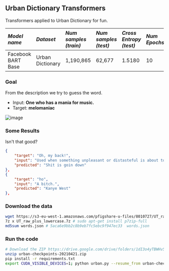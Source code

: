 ## Urban Dictionary Transformers
Transformers applied to Urban Dictionary for fun.


 *Model name* | *Dataset* | *Num samples (train)* | *Num samples (test)* | *Cross Entropy (test)* | *Num Epochs* | Download model
 | :--- | :--- | :--- | :--- | :--- | :--- | :--- 
Facebook BART Base          | Urban Dictionary | 1,190,865 | 62,677 | 1.5180 | 10 |  [Click](https://drive.google.com/drive/folders/1dI3o4yTBWHv5s15LxowCY3FDtFyGWkgO?usp=sharing) 


### Goal

From the description we try to guess the word.

- Input: **One who has a mania for music.**
- Target: **melomaniac**

![image](https://user-images.githubusercontent.com/4516927/114693303-6c04ce00-9d54-11eb-8ce8-28499512605b.png)

### Some Results

Isn't that good?

```json
{
    "target": "Oh, my back!",
    "input": "Used when something unpleasant or distasteful is about to happen.",
    "predicted": "Shit is goin down"
},
{
    "target": "ho",
    "input": "A bitch.",
    "predicted": "Kanye West"
},
```


### Download the data

```bash
wget https://s3-eu-west-1.amazonaws.com/pfigshare-u-files/8010727/UT_raw_plus_lowercase.7z
7z x UT_raw_plus_lowercase.7z # sudo apt-get install p7zip-full
md5sum words.json # 5aca6e9bb2c8b9eb7fc5ebc9f947ec33  words.json
```

### Run the code

```bash
# Download the ZIP https://drive.google.com/drive/folders/1dI3o4yTBWHv5s15LxowCY3FDtFyGWkgO.
unzip urban-checkpoints-20210421.zip
pip install -r requirements.txt
export CUDA_VISIBLE_DEVICES=1; python urban.py --resume_from urban-checkpoints-20210421 --eval_only
```
